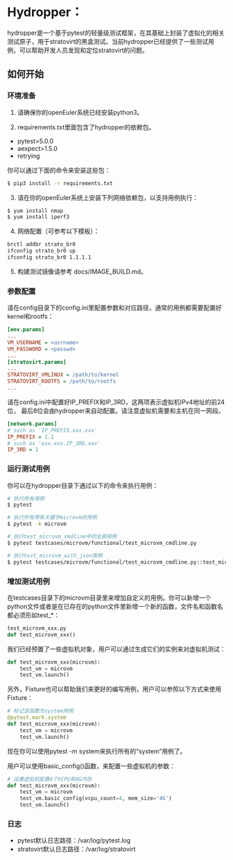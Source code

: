 # Hydropper：
hydropper是一个基于pytest的轻量级测试框架，在其基础上封装了虚拟化的相关测试原子，用于stratovirt的黑盒测试。当前hydropper已经提供了一些测试用例，可以帮助开发人员发现和定位stratovirt的问题。

## 如何开始

### 环境准备
1. 请确保你的openEuler系统已经安装python3。

2. requirements.txt里面包含了hydropper的依赖包。

- pytest>5.0.0
- aexpect>1.5.0
- retrying

你可以通过下面的命令来安装这些包：
```sh
$ pip3 install -r requirements.txt
```

3. 请在你的openEuler系统上安装下列网络依赖包，以支持用例执行：

```sh
$ yum install nmap
$ yum install iperf3
```

4. 网络配置（可参考以下模板）：

```sh
brctl addbr strato_br0
ifconfig strato_br0 up
ifconfig strato_br0 1.1.1.1
```

5. 构建测试镜像请参考 docs/IMAGE_BUILD.md。

### 参数配置
请在config目录下的config.ini里配置参数和对应路径，通常的用例都需要配置好kernel和rootfs：
```ini
[env.params]
...
VM_USERNAME = <usrname>
VM_PASSWORD = <passwd>
...
[stratovirt.params]
...
STRATOVIRT_VMLINUX = /path/to/kernel
STRATOVIRT_ROOTFS = /path/to/rootfs
...
```

请在config.ini中配置好IP_PREFIX和IP_3RD，这两项表示虚拟机IPv4地址的前24位，
最后8位会由hydropper来自动配置。请注意虚拟机需要和主机在同一网段。

```ini
[network.params]
# such as 'IP_PREFIX.xxx.xxx'
IP_PREFIX = 1.1
# such as 'xxx.xxx.IP_3RD.xxx'
IP_3RD = 1
```

### 运行测试用例
你可以在hydropper目录下通过以下的命令来执行用例：
```sh
# 执行所有用例
$ pytest

# 执行所有带有关键字microvm的用例
$ pytest -k microvm

# 执行test_microvm_cmdline中的全部用例
$ pytest testcases/microvm/functional/test_microvm_cmdline.py

# 执行test_microvm_with_json用例
$ pytest testcases/microvm/functional/test_microvm_cmdline.py::test_microvm_with_json
```

### 增加测试用例
在testcases目录下的microvm目录里来增加自定义的用例。你可以新增一个python文件或者是在已存在的python文件里新增一个新的函数，文件名和函数名都必须形如test_*：
```python
test_microvm_xxx.py
def test_microvm_xxx()
```

我们已经预置了一些虚拟机对象，用户可以通过生成它们的实例来对虚拟机测试：
```python
def test_microvm_xxx(microvm):
    test_vm = microvm
    test_vm.launch()
```

另外，Fixture也可以帮助我们来更好的编写用例，用户可以参照以下方式来使用Fixture：
```python
# 标记该函数为system用例
@pytest.mark.system
def test_microvm_xxx(microvm):
    test_vm = microvm
    test_vm.launch()
```

现在你可以使用pytest -m system来执行所有的“system”用例了。

用户可以使用basic_config()函数，来配置一些虚拟机的参数：
```python
# 设置虚拟机配置4个VCPU和4G内存
def test_microvm_xxx(microvm):
    test_vm = microvm
    test_vm.basic_config(vcpu_count=4, mem_size='4G')
    test_vm.launch()
```

### 日志

- pytest默认日志路径：/var/log/pytest.log
- stratovirt默认日志路径：/var/log/stratovirt